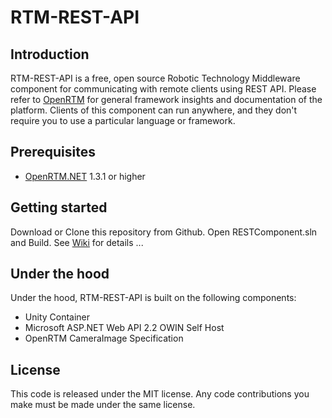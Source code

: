 RTM-REST-API
========================
Introduction
------------
RTM-REST-API is a free, open source Robotic Technology Middleware component for communicating with remote clients using REST API.
Please refer to [OpenRTM](http://openrtm.org/) for general framework insights and documentation of the platform.
Clients of this component can run anywhere, and they don't require you to use a particular language or framework. 

Prerequisites
-------------
* [OpenRTM.NET](http://www.sec.co.jp/robot/download_rtm.html) 1.3.1 or higher 

Getting started
---------------
Download or Clone this repository from Github. Open RESTComponent.sln and Build. See [Wiki](https://github.com/rachwal/RTM-REST-API/wiki/Getting-Started) for details ...

Under the hood
---------------
Under the hood, RTM-REST-API is built on the following components:

* Unity Container
* Microsoft ASP.NET Web API 2.2 OWIN Self Host
* OpenRTM CameraImage Specification

License
---------------
This code is released under the MIT license. Any code contributions you make must be made under the same license.
